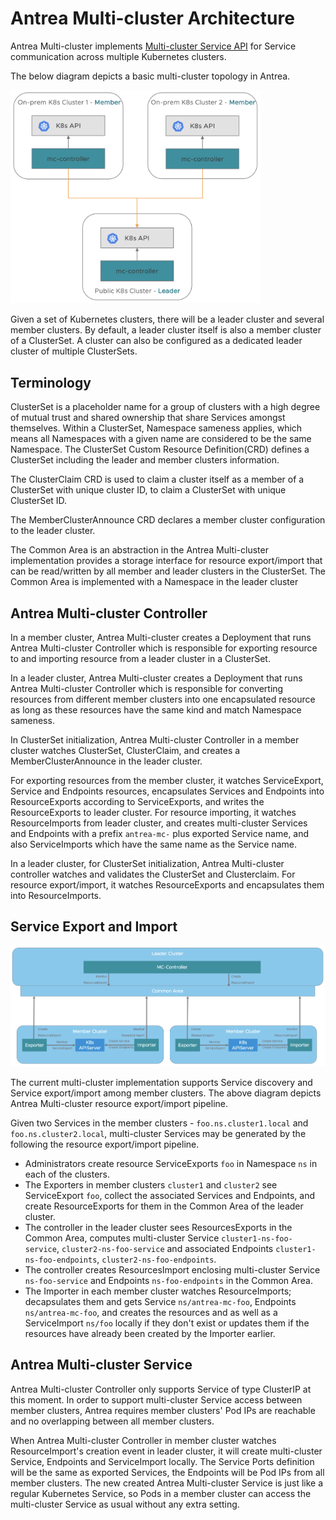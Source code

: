 # Antrea Multi-cluster Architecture

Antrea Multi-cluster implements [Multi-cluster Service API](https://github.com/kubernetes/enhancements/tree/master/keps/sig-multicluster/1645-multi-cluster-services-api) for Service communication
across multiple Kubernetes clusters.

The below diagram depicts a basic multi-cluster topology in Antrea.

<img src="assets/basic-topology.png" width="400" alt="Antrea Multi-cluster Topology">

Given a set of Kubernetes clusters, there will be a leader cluster and several member clusters.
By default, a leader cluster itself is also a member cluster of a ClusterSet. A cluster
can also be configured as a dedicated leader cluster of multiple ClusterSets.

## Terminology

ClusterSet is a placeholder name for a group of clusters with a high degree of mutual
trust and shared ownership that share Services amongst themselves. Within a ClusterSet,
Namespace sameness applies, which means all Namespaces with a given name are considered to
be the same Namespace. The ClusterSet Custom Resource Definition(CRD) defines a ClusterSet
including the leader and member clusters information.

The ClusterClaim CRD is used to claim a cluster itself as a member of a ClusterSet with
unique cluster ID, to claim a ClusterSet with unique ClusterSet ID.

The MemberClusterAnnounce CRD declares a member cluster configuration to the leader cluster.

The Common Area is an abstraction in the Antrea Multi-cluster implementation provides a storage
interface for resource export/import that can be read/written by all member and leader clusters
in the ClusterSet. The Common Area is implemented with a Namespace in the leader cluster

## Antrea Multi-cluster Controller

In a member cluster, Antrea Multi-cluster creates a Deployment that runs Antrea Multi-cluster
Controller which is responsible for exporting resource to and importing resource from a leader
cluster in a ClusterSet.

In a leader cluster, Antrea Multi-cluster creates a Deployment that runs Antrea Multi-cluster
Controller which is responsible for converting resources from different member clusters into one
encapsulated resource as long as these resources have the same kind and match Namespace sameness.

In ClusterSet initialization, Antrea Multi-cluster Controller in a member cluster watches
ClusterSet, ClusterClaim, and creates a MemberClusterAnnounce in the leader cluster.

For exporting resources from the member cluster, it watches ServiceExport, Service and Endpoints
resources, encapsulates Services and Endpoints into ResourceExports according to ServiceExports,
and writes the ResourceExports to leader cluster. For resource importing, it watches ResourceImports
from leader cluster, and creates multi-cluster Services and Endpoints with a prefix `antrea-mc-`
plus exported Service name, and also ServiceImports which have the same name as the Service name.

In a leader cluster, for ClusterSet initialization, Antrea Multi-cluster controller watches and
validates the ClusterSet and Clusterclaim. For resource export/import, it watches ResourceExports
and encapsulates them into ResourceImports.

## Service Export and Import

<img src="assets/resource-export-import-pipeline.png" width="800" alt="Antrea Multi-cluster Resource Export/Import Pipeline">

The current multi-cluster implementation supports Service discovery and Service export/import among
member clusters. The above diagram depicts Antrea Multi-cluster resource export/import pipeline.

Given two Services in the member clusters - `foo.ns.cluster1.local` and `foo.ns.cluster2.local`,
multi-cluster Services may be generated by the following the resource export/import pipeline.

* Administrators create resource ServiceExports `foo` in Namespace `ns` in each
of the clusters.
* The Exporters in member clusters `cluster1` and `cluster2` see ServiceExport `foo`, collect
the associated Services and Endpoints, and create ResourceExports for them in the Common Area of the
leader cluster.
* The controller in the leader cluster sees ResourcesExports in the Common Area, computes multi-cluster
Service `cluster1-ns-foo-service`, `cluster2-ns-foo-service` and associated Endpoints
`cluster1-ns-foo-endpoints`, `cluster2-ns-foo-endpoints`.
* The controller creates ResourcesImport enclosing multi-cluster Service `ns-foo-service` and Endpoints
`ns-foo-endpoints` in the Common Area.
* The Importer in each member cluster watches ResourceImports; decapsulates them and gets Service
`ns/antrea-mc-foo`, Endpoints `ns/antrea-mc-foo`, and creates the resources and as well as a
ServiceImport `ns/foo` locally if they don't exist or updates them if the resources have already
been created by the Importer earlier.

## Antrea Multi-cluster Service

Antrea Multi-cluster Controller only supports Service of type ClusterIP at this moment. In
order to support multi-cluster Service access between member clusters, Antrea requires member
clusters' Pod IPs are reachable and no overlapping between all member clusters.

When Antrea Multi-cluster Controller in member cluster watches ResourceImport's creation event
in leader cluster, it will create multi-cluster Service, Endpoints and ServiceImport locally.
The Service Ports definition will be the same as exported Services, the Endpoints will be Pod
IPs from all member clusters. The new created Antrea Multi-cluster Service is just like a regular
Kubernetes Service, so Pods in a member cluster can access the multi-cluster Service as usual without
any extra setting.

